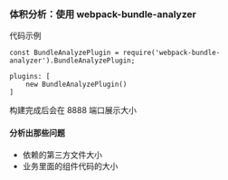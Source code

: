 ### 体积分析：使用 webpack-bundle-analyzer

代码示例  
~~~
const BundleAnalyzePlugin = require('webpack-bundle-analyzer').BundleAnalyzePlugin;

plugins: [
    new BundleAnalyzePlugin()
]
~~~

构建完成后会在 8888 端口展示大小

#### 分析出那些问题

- 依赖的第三方文件大小
- 业务里面的组件代码的大小